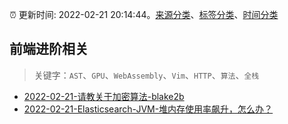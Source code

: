:alarm_clock: 更新时间: 2022-02-21 20:14:44。[来源分类](../README.md)、[标签分类](../TAGS.md)、[时间分类](../TIMELINE.md)

## 前端进阶相关


> 关键字：`AST`、`GPU`、`WebAssembly`、`Vim`、`HTTP`、`算法`、`全栈`



- [2022-02-21-请教关于加密算法-blake2b](https://www.v2ex.com/t/835492) 
- [2022-02-21-Elasticsearch-JVM-堆内存使用率飙升，怎么办？](https://toutiao.io/k/5yzz44e) 